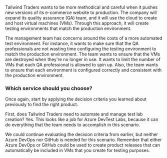 Tailwind Traders wants to be more methodical and careful when it pushes new versions of its e-commerce website to production. The company will expand its quality assurance (QA) team, and it will use the cloud to create and host virtual machines (VMs). Through this approach, it will create testing environments that match the production environment.

The management team has concerns around the costs of a more automated test environment. For instance, it wants to make sure that the QA professionals are not wasting time configuring the testing environment to match the production environment. The team wants to ensure that the VMs are destroyed when they're no longer in use. It wants to limit the number of VMs that each QA professional is allowed to spin up. Also, the team wants to ensure that each environment is configured correctly and consistent with the production environment.

### Which service should you choose?

Once again, start by applying the decision criteria you learned about previously to find the right product.

First, does Tailwind Traders need to automate and manage test lab creation?  Yes. This looks like a job for Azure DevTest Labs, because it can do everything that the team needs to accomplish in this scenario.

We could continue evaluating the decision criteria from earlier, but neither Azure DevOps nor GitHub is needed for this scenario.  Remember that either Azure DevOps or GitHub could be used to create product releases that can automatically be included in VMs that you create for testing purposes.